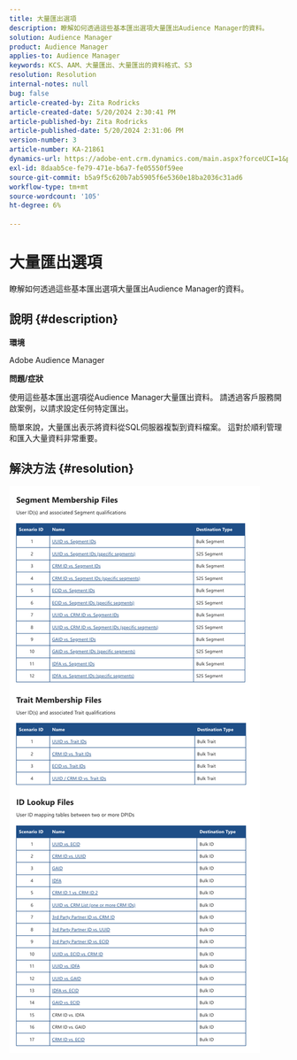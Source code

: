 ```yaml
---
title: 大量匯出選項
description: 瞭解如何透過這些基本匯出選項大量匯出Audience Manager的資料。
solution: Audience Manager
product: Audience Manager
applies-to: Audience Manager
keywords: KCS、AAM、大量匯出、大量匯出的資料格式、S3
resolution: Resolution
internal-notes: null
bug: false
article-created-by: Zita Rodricks
article-created-date: 5/20/2024 2:30:41 PM
article-published-by: Zita Rodricks
article-published-date: 5/20/2024 2:31:06 PM
version-number: 3
article-number: KA-21861
dynamics-url: https://adobe-ent.crm.dynamics.com/main.aspx?forceUCI=1&pagetype=entityrecord&etn=knowledgearticle&id=ae9caa87-b516-ef11-9f8a-6045bd006b25
exl-id: 8daab5ce-fe79-471e-b6a7-fe05550f59ee
source-git-commit: b5a9f5c620b7ab5905f6e5360e18ba2036c31ad6
workflow-type: tm+mt
source-wordcount: '105'
ht-degree: 6%

---
```


# 大量匯出選項


瞭解如何透過這些基本匯出選項大量匯出Audience Manager的資料。

## 說明 {#description}


<b>環境 </b>

Adobe Audience Manager

<b>問題/症狀</b>

使用這些基本匯出選項從Audience Manager大量匯出資料。 請透過客戶服務開啟案例，以請求設定任何特定匯出。

簡單來說，大量匯出表示將資料從SQL伺服器複製到資料檔案。 這對於順利管理和匯入大量資料非常重要。


## 解決方法 {#resolution}


![](assets/2c0f443a-d2d7-ed11-a7c7-6045bd006268.png)
